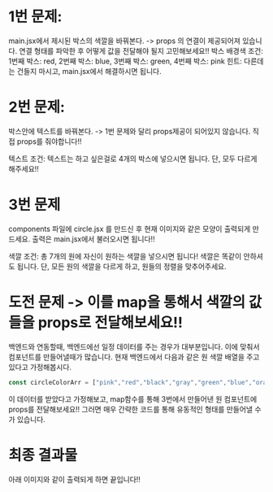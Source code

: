 # 1번 문제: 
main.jsx에서 제시된 박스의 색깔을 바꿔본다. 
-> props 의 연결이 제공되어져 있습니다. 연결 형태를 파악한 후 어떻게 값을 전달해야 될지 고민해보세요!!
박스 배경색 조건: 1번째 박스: red, 2번째 박스: blue, 3번째 박스: green, 4번째 박스: pink
힌트: 다른데는 건들지 마시고, main.jsx에서 해결하시면 됩니다.
 

# 2번 문제: 
박스안에 텍스트를 바꿔본다.
-> 1번 문제와 달리 props제공이 되어있지 않습니다. 직접 props를 줘야합니다!!

텍스트 조건: 텍스트는 하고 싶은걸로 4개의 박스에 넣으시면 됩니다. 단, 모두 다르게 해주세요!!


# 3번 문제
components 파일에 circle.jsx 를 만드신 후 현재 이미지와 같은 모양이 출력되게 만드세요. 
출력은 main.jsx에서 불러오시면 됩니다!!

색깔 조건: 총 7개의 원에 자신이 원하는 색깔을 넣으시면 됩니다! 색깔은 똑같이 안하셔도 됩니다. 
단, 모든 원의 색깔을 다르게 하고, 원들의 정렬을 맞추어주세요.


# 도전 문제 -> 이를 map을 통해서 색깔의 값들을 props로 전달해보세요!!
백엔드와 연동할때, 백엔드에선 일정 데이터를 주는 경우가 대부분입니다. 이에 맞춰서 컴포넌트를 만들어낼때가 많습니다.
현재 백엔드에서 다음과 같은 원 색깔 배열을 주고 있다고 가정해봅시다.
```jsx 
const circleColorArr = ["pink","red","black","gray","green","blue","orange"]; 
```
이 데이터를 받았다고 가정해보고, map함수를 통해 3번에서 만들어낸 원 컴포넌트에 props를 전달해보세요!!
그러면 매우 간략한 코드를 통해 유동적인 형태를 만들어낼 수가 있습니다.



# 최종 결과물 
아래 이미지와 같이 출력되게 하면 끝입니다!!